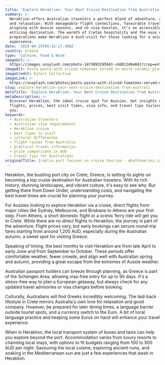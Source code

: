 ```yaml
---
title: 'Explore Heraklion: Your Next Cruise Destination from Australia'
summary: >-
  Heraklion offers Australian travelers a perfect blend of adventure, culture,
  and relaxation. With manageable flight connections, favourable travel periods
  aligning with Aussie seasons, and no visa hassles, it's an accessible and
  enticing destination. The warmth of Cretan hospitality and the ease of travel
  preparations make Heraklion a must-visit for those looking for a unique cruise
  experience.
date: '2025-04-25T05:52:17.380Z'
country: Greece
type: 'Culture, Food & Wine'
imageUrl: >-
  https://images.unsplash.com/photo-1473093295043-cdd812d0e601?crop=entropy&cs=tinysrgb&fit=max&fm=jpg&ixid=M3w3Mzk5OTB8MHwxfHNlYXJjaHwxfHxHcmVlY2UlMjBDdWx0dXJlJTJDJTIwRm9vZCUyMCUyNiUyMFdpbmUlMjB0cmF2ZWwlMjBsYW5kc2NhcGV8ZW58MHwwfHx8MTc0NTU2MDMzN3ww&ixlib=rb-4.0.3&q=80&w=1080
imageAlt: Pesto pasta with sliced tomatoes served on white ceramic plate
imageCredit: Eaters Collective
imageLink: >-
  https://unsplash.com/photos/pesto-pasta-with-sliced-tomatoes-served-on-white-ceramic-plate-12eHC6FxPyg
slug: explore-heraklion-your-next-cruise-destination-from-australi
metaTitle: 'Explore Heraklion: Your Next Cruise Destination from Australia'
metaDescription: >-
  Discover Heraklion, the ideal cruise spot for Aussies. Get insights on
  flights, prices, best visit times, visa info, and travel tips tailored for
  you.
keywords:
  - Australian travelers
  - Australian visa requirements
  - Heraklion cruise
  - best times to visit
  - cultural differences
  - flight routes from Australia
  - practical travel information
  - price comparisons in AUD
  - travel tips for Australians
originalTitle: Iraklio port focuses on cruise tourism - eKathimerini.com
---
```

Heraklion, the bustling port city on Crete, Greece, is setting its sights on becoming a top cruise destination for Australian travelers. With its rich history, stunning landscapes, and vibrant culture, it's easy to see why. But getting there from Down Under, understanding costs, and navigating the best travel times are crucial for planning your journey.

For Aussies looking to explore Heraklion via a cruise, direct flights from major cities like Sydney, Melbourne, and Brisbane to Athens are your first step. From Athens, a short domestic flight or a scenic ferry ride will get you to Crete. While there are no direct flights to Heraklion, the journey is part of the adventure. Flight prices vary, but early bookings can secure round-trip fares starting from around 1,200 AUD, especially during the Australian autumn, a sweet spot for visiting Greece.

Speaking of timing, the best months to visit Heraklion are from late April to early June and from September to October. These periods offer comfortable weather, fewer crowds, and align well with Australian spring and autumn, providing a great escape from the extremes of Aussie weather.

Australian passport holders can breeze through planning, as Greece is part of the Schengen Area, allowing visa-free entry for up to 90 days. It's a stress-free way to plan a European getaway, but always check for any updated travel advisories or visa changes before booking.

Culturally, Australians will find Greeks incredibly welcoming. The laid-back lifestyle in Crete mirrors Australia's own love for relaxation and good company. However, be prepared for later dining times, a language barrier outside tourist spots, and a currency switch to the Euro. A bit of local language practice and keeping some Euros on hand will enhance your travel experience.

When in Heraklion, the local transport system of buses and taxis can help you explore beyond the port. Accommodation varies from luxury resorts to charming local stays, with options to fit budgets ranging from 100 to 500 AUD per night. Savouring the local cuisine, exploring ancient ruins, and soaking in the Mediterranean sun are just a few experiences that await in Heraklion.
